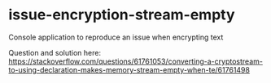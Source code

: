 # issue-encryption-stream-empty
Console application to reproduce an issue when encrypting text

Question and solution here: https://stackoverflow.com/questions/61761053/converting-a-cryptostream-to-using-declaration-makes-memory-stream-empty-when-te/61761498
